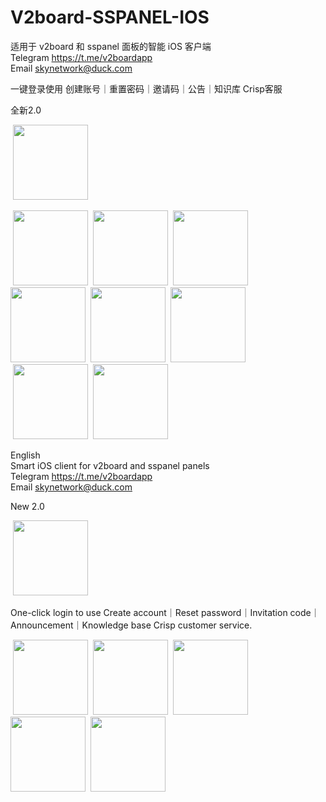 # V2board-SSPANEL-IOS
适用于 v2board 和 sspanel 面板的智能 iOS 客户端  
Telegram https://t.me/v2boardapp  
Email skynetwork@duck.com  

一键登录使用 创建账号｜重置密码｜邀请码｜公告｜知识库 Crisp客服


全新2.0

![]() <img src="https://user-images.githubusercontent.com/120090629/233845688-40041599-b6ad-4d6f-ab20-f6487c4e441b.png"  width="120">


![]() <img src="https://user-images.githubusercontent.com/120090629/206408391-e20f177f-c96f-4e73-83d3-960249e80d89.png"  width="120">
![]() <img src="https://user-images.githubusercontent.com/120090629/207768948-f0447f19-30a5-4990-b17a-40091bc60bed.jpg"  width="120">
![]() <img src="https://user-images.githubusercontent.com/120090629/207768979-64a011e6-d0e6-4ed7-8a04-c4b9981c0439.jpg"  width="120">
![]() <img src="https://user-images.githubusercontent.com/120090629/207769011-6a323552-2d73-456c-b730-fd25fc82b80b.jpg"  width="120">
![]() <img src="https://user-images.githubusercontent.com/120090629/206408420-bda4e89d-154c-4318-a8ab-cb820202e21e.png"  width="120">
![]() <img src="https://user-images.githubusercontent.com/120090629/206408437-be80fd53-b842-4515-8f60-85423b11e6c1.png"  width="120">  
![]() <img src="https://user-images.githubusercontent.com/120090629/206408445-9aeea4aa-ddb6-4405-9fa5-aa5cba992f55.png"  width="120">
![]() <img src="https://user-images.githubusercontent.com/120090629/206408455-23912b5c-fe74-4cb9-a8fe-145f57988f00.jpg"  width="120">


English  
Smart iOS client for v2board and sspanel panels  
Telegram https://t.me/v2boardapp  
Email skynetwork@duck.com  

New 2.0

![]() <img src="https://user-images.githubusercontent.com/120090629/233845688-40041599-b6ad-4d6f-ab20-f6487c4e441b.png"  width="120">


One-click login to use Create account｜Reset password｜Invitation code｜Announcement｜Knowledge base Crisp customer service.

![]() <img src="https://user-images.githubusercontent.com/120090629/206410468-e2d5eb24-e2ea-4240-85d7-d8f1e7fcbb11.png"  width="120">
![]() <img src="https://user-images.githubusercontent.com/120090629/206410492-009c5622-f241-413b-b912-2a81bfca5294.png"  width="120">
![]() <img src="https://user-images.githubusercontent.com/120090629/206410499-da84c81d-b142-4109-b575-0b3c64c5209b.png"  width="120">
![]() <img src="https://user-images.githubusercontent.com/120090629/206410507-a06e993e-1f9a-44f0-872b-dbd2b72d375b.png"  width="120">
![]() <img src="https://user-images.githubusercontent.com/120090629/206410513-e87a0127-65c6-41a6-bfcc-2646f529abaf.jpg"  width="120">

